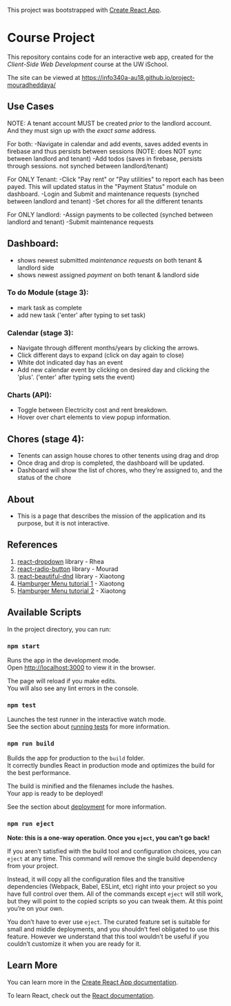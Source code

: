 This project was bootstrapped with [Create React App](https://github.com/facebook/create-react-app).

# Course Project

This repository contains code for an interactive web app, created for the _Client-Side Web Development_ course at the UW iSchool.

The site can be viewed at <https://info340a-au18.github.io/project-mouradheddaya/>

## Use Cases
NOTE: A tenant account MUST be created _prior_ to the landlord account. And they must sign up with the _exact same_ address.

For both:
-Navigate in calendar and add events, saves added events in firebase and thus persists between sessions (NOTE: does NOT sync between landlord and tenant)
-Add todos (saves in firebase, persists through sessions. not synched between landlord/tenant)

For ONLY Tenant:
-Click "Pay rent" or "Pay utilities" to report each has been payed. This will updated status in the "Payment Status" module on dashboard.
-Login and Submit and maintenance requests (synched between landlord and tenant)
-Set chores for all the different tenants 

For ONLY landlord:
-Assign payments to be collected (synched between landlord and tenant)
-Submit maintenance requests




## Dashboard:

- shows newest submitted _maintenance requests_ on both tenant & landlord side
- shows newest assigned _payment_ on both tenant & landlord side

### To do Module (stage 3):

- mark task as complete
- add new task ('enter' after typing to set task)

### Calendar (stage 3):

- Navigate through different months/years by clicking the arrows.
- Click different days to expand (click on day again to close)
- White dot indicated day has an event
- Add new calendar event by clicking on desired day and clicking the 'plus'.  ('enter' after typing sets the event)

### Charts (API):

- Toggle between Electricity cost and rent breakdown.
- Hover over chart elements to view popup information.

## Chores (stage 4):

- Tenents can assign house chores to other tenents using drag and drop
- Once drag and drop is completed, the dashboard will be updated.
- Dashboard will show the list of chores, who they're assigned to, and the status of the chore

## About

- This is a page that describes the mission of the application and its purpose, but it is not interactive.


## References

1. [react-dropdown](https://www.npmjs.com/package/react-dropdown) library - Rhea
2. [react-radio-button](https://www.npmjs.com/package/react-radio-buttons) library - Mourad
3. [react-beautiful-dnd](https://blog.bitsrc.io/implement-better-drag-and-drop-in-your-react-app-beafc4451599) library - Xiaotong
4. [Hamburger Menu tutorial 1](https://www.youtube.com/watch?v=e56W2T51Wg0) - Xiaotong
5. [Hamburger Menu tutorial 2](https://www.youtube.com/watch?v=l6nmysZKHFU&t=7s) - Xiaotong


## Available Scripts

In the project directory, you can run:

### `npm start`

Runs the app in the development mode.<br>
Open [http://localhost:3000](http://localhost:3000) to view it in the browser.

The page will reload if you make edits.<br>
You will also see any lint errors in the console.

### `npm test`

Launches the test runner in the interactive watch mode.<br>
See the section about [running tests](https://facebook.github.io/create-react-app/docs/running-tests) for more information.

### `npm run build`

Builds the app for production to the `build` folder.<br>
It correctly bundles React in production mode and optimizes the build for the best performance.

The build is minified and the filenames include the hashes.<br>
Your app is ready to be deployed!

See the section about [deployment](https://facebook.github.io/create-react-app/docs/deployment) for more information.

### `npm run eject`

**Note: this is a one-way operation. Once you `eject`, you can’t go back!**

If you aren’t satisfied with the build tool and configuration choices, you can `eject` at any time. This command will remove the single build dependency from your project.

Instead, it will copy all the configuration files and the transitive dependencies (Webpack, Babel, ESLint, etc) right into your project so you have full control over them. All of the commands except `eject` will still work, but they will point to the copied scripts so you can tweak them. At this point you’re on your own.

You don’t have to ever use `eject`. The curated feature set is suitable for small and middle deployments, and you shouldn’t feel obligated to use this feature. However we understand that this tool wouldn’t be useful if you couldn’t customize it when you are ready for it.

## Learn More

You can learn more in the [Create React App documentation](https://facebook.github.io/create-react-app/docs/getting-started).

To learn React, check out the [React documentation](https://reactjs.org/).

